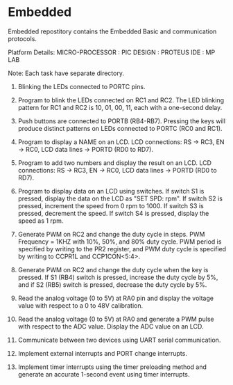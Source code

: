 # Embedded
Embedded repostitory contains the Embedded Basic and communication protocols.

Platform Details:
MICRO-PROCESSOR : PIC
DESIGN          : PROTEUS
IDE             : MP LAB

Note: Each task have separate directory.


1. Blinking the LEDs connected to PORTC pins.

2. Program to blink the LEDs connected on RC1 and RC2. The LED blinking pattern for RC1 and RC2 is 10, 01, 00, 11, each with a one-second delay.

3. Push buttons are connected to PORTB (RB4-RB7). Pressing the keys will produce distinct patterns on LEDs connected to PORTC (RC0 and RC1).

4. Program to display a NAME on an LCD. LCD connections: RS -> RC3, EN -> RC0, LCD data lines -> PORTD (RD0 to RD7).

5. Program to add two numbers and display the result on an LCD. LCD connections: RS -> RC3, EN -> RC0, LCD data lines -> PORTD (RD0 to RD7).

6. Program to display data on an LCD using switches. If switch S1 is pressed, display the data on the LCD as "SET SPD: rpm". If switch S2 is pressed, increment the speed from 0 rpm to 1000. If switch S3 is pressed, decrement the speed. If switch S4 is pressed, display the speed as 1 rpm.

7. Generate PWM on RC2 and change the duty cycle in steps. PWM Frequency = 1KHZ with 10%, 50%, and 80% duty cycle. PWM period is specified by writing to the PR2 register, and PWM duty cycle is specified by writing to CCPR1L and CCP1CON<5:4>.

8. Generate PWM on RC2 and change the duty cycle when the key is pressed. If S1 (RB4) switch is pressed, increase the duty cycle by 5%, and if S2 (RB5) switch is pressed, decrease the duty cycle by 5%.

9. Read the analog voltage (0 to 5V) at RA0 pin and display the voltage value with respect to a 0 to 48V calibration.

10. Read the analog voltage (0 to 5V) at RA0 and generate a PWM pulse with respect to the ADC value. Display the ADC value on an LCD.

11. Communicate between two devices using UART serial communication.

12. Implement external interrupts and PORT change interrupts.

13. Implement timer interrupts using the timer preloading method and generate an accurate 1-second event using timer interrupts.
